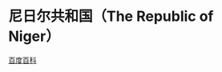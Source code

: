 # 尼日尔共和国（The Republic of Niger）

[百度百科](https://baike.baidu.com/item/%E5%B0%BC%E6%97%A5%E5%B0%94/421986)